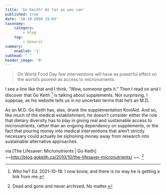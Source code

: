 ```yaml
---
title: 'Go Keith! As far as you can'
published: true
date: '18-10-2010 15:03'
taxonomy:
    category:
        - blog
    tag:
        - General
summary:
    enabled: '1'
subhead: " "
header_image: '0'
---
```


> On World Food Day few interventions will have as powerful effect on the world’s poorest as access to micronutrients.

I see a line like that and I think, “Wow, someone gets it.” Then I read on and I discover that Go Keith [^fn1] is talking about supplements. Not surprising, I suppose, as his website tells us in no uncertain terms that he’s an M.D.

As an M.D. Go Keith has, alas, drunk the supplementation KoolAid. And so, like much of the medical establishment, he doesn’t consider either the role that dietary diversity has to play in giving real and sustainable access to micronutrients, rather than an ongoing dependency on supplements, or the fact that pouring money into medical interventions that aren’t strictly necessary could actually be siphoning money away from research into sustainable alternative approaches.

via [The Lifesaver: Micronutrients | Go Keith] ~~http://blog.gokeith.ca/2010/10/the-lifesaver-micronutrients/ ~~. [^1]

[^fn1]: Who he? _Ed_. 2021-10-18: I now know, and there is no way he is getting a link from me.

[^1]: Dead and gone and never archived. No matter.
